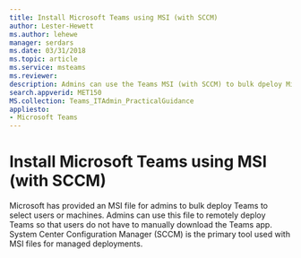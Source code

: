 ```yaml
---
title: Install Microsoft Teams using MSI (with SCCM)
author: Lester-Hewett
ms.author: lehewe
manager: serdars
ms.date: 03/31/2018
ms.topic: article
ms.service: msteams
ms.reviewer: 
description: Admins can use the Teams MSI (with SCCM) to bulk dpeloy Microsoft Teams to select users or computers.
search.appverid: MET150
MS.collection: Teams_ITAdmin_PracticalGuidance
appliesto: 
- Microsoft Teams
---
```


Install Microsoft Teams using MSI (with SCCM)
===========================================

Microsoft has provided an MSI file for admins to bulk deploy Teams to select users or machines. Admins can use this file to remotely deploy Teams so that users do not have to manually download the Teams app. System Center Configuration Manager (SCCM) is the primary tool used with MSI files for managed deployments.

<!-- Lana will merge this info into msi-deployment.md and then deprecate this topic. -->
